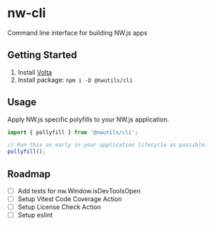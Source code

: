 # nw-cli

Command line interface for building NW.js apps

## Getting Started

1. Install [Volta](https://volta.sh/)
1. Install package: `npm i -D @nwutils/cli`

## Usage

Apply NW.js specific polyfills to your NW.js application.

```js
import { pollyfill } from '@nwutils/cli';

// Run this as early in your application lifecycle as possible.
pollyfill();
```

## Roadmap

* [ ] Add tests for nw.Window.isDevToolsOpen
* [ ] Setup Vitest Code Coverage Action
* [ ] Setup License Check Action
* [ ] Setup eslint
